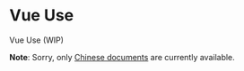 # Vue Use

Vue Use (WIP)

**Note**: Sorry, only [Chinese documents](/zh/vue-use/intro.html) are currently available.
